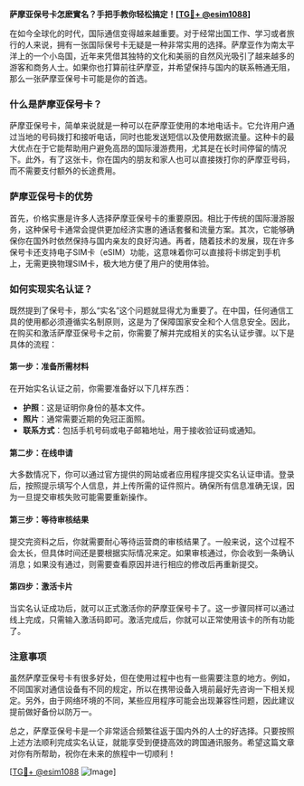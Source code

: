 **萨摩亚保号卡怎麽實名？手把手教你轻松搞定！[[TG💪+ @esim1088](https://t.me/s/esim1088)]**

在如今全球化的时代，国际通信变得越来越重要。对于经常出国工作、学习或者旅行的人来说，拥有一张国际保号卡无疑是一种非常实用的选择。萨摩亚作为南太平洋上的一个小岛国，近年来凭借其独特的文化和美丽的自然风光吸引了越来越多的游客和商务人士。如果你也打算前往萨摩亚，并希望保持与国内的联系畅通无阻，那么一张萨摩亚保号卡可能是你的首选。

### 什么是萨摩亚保号卡？

萨摩亚保号卡，简单来说就是一种可以在萨摩亚使用的本地电话卡。它允许用户通过当地的号码拨打和接听电话，同时也能发送短信以及使用数据流量。这种卡的最大优点在于它能帮助用户避免高昂的国际漫游费用，尤其是在长时间停留的情况下。此外，有了这张卡，你在国内的朋友和家人也可以直接拨打你的萨摩亚号码，而不需要支付额外的长途费用。

### 萨摩亚保号卡的优势

首先，价格实惠是许多人选择萨摩亚保号卡的重要原因。相比于传统的国际漫游服务，这种保号卡通常会提供更加经济实惠的通话套餐和流量方案。其次，它能够确保你在国外时依然保持与国内亲友的良好沟通。再者，随着技术的发展，现在许多保号卡还支持电子SIM卡（eSIM）功能，这意味着你可以直接将卡绑定到手机上，无需更换物理SIM卡，极大地方便了用户的使用体验。

### 如何实现实名认证？

既然提到了保号卡，那么“实名”这个问题就显得尤为重要了。在中国，任何通信工具的使用都必须遵循实名制原则，这是为了保障国家安全和个人信息安全。因此，在购买和激活萨摩亚保号卡之前，你需要了解并完成相关的实名认证步骤。以下是具体的流程：

#### 第一步：准备所需材料
在开始实名认证之前，你需要准备好以下几样东西：
- **护照**：这是证明你身份的基本文件。
- **照片**：通常需要近期的免冠正面照。
- **联系方式**：包括手机号码或电子邮箱地址，用于接收验证码或通知。

#### 第二步：在线申请
大多数情况下，你可以通过官方提供的网站或者应用程序提交实名认证申请。登录后，按照提示填写个人信息，并上传所需的证件照片。确保所有信息准确无误，因为一旦提交审核失败可能需要重新操作。

#### 第三步：等待审核结果
提交完资料之后，你就需要耐心等待运营商的审核结果了。一般来说，这个过程不会太长，但具体时间还是要根据实际情况来定。如果审核通过，你会收到一条确认消息；如果没有通过，则需要查看原因并进行相应的修改后再重新提交。

#### 第四步：激活卡片
当实名认证成功后，就可以正式激活你的萨摩亚保号卡了。这一步骤同样可以通过线上完成，只需输入激活码即可。激活完成后，你就可以正常使用该卡的所有功能了。

### 注意事项

虽然萨摩亚保号卡有很多好处，但在使用过程中也有一些需要注意的地方。例如，不同国家对通信设备有不同的规定，所以在携带设备入境前最好先咨询一下相关规定。另外，由于网络环境的不同，某些应用程序可能会出现兼容性问题，因此建议提前做好备份以防万一。

总之，萨摩亚保号卡是一个非常适合频繁往返于国内外的人士的好选择。只要按照上述方法顺利完成实名认证，就能享受到便捷高效的跨国通讯服务。希望这篇文章对你有所帮助，祝你在未来的旅程中一切顺利！

[[TG💪+ @esim1088](https://t.me/s/esim1088) ![Image](https://i.postimg.cc/4NQfJmqS/Snipaste-2025-05-13-00-14-12.png)]